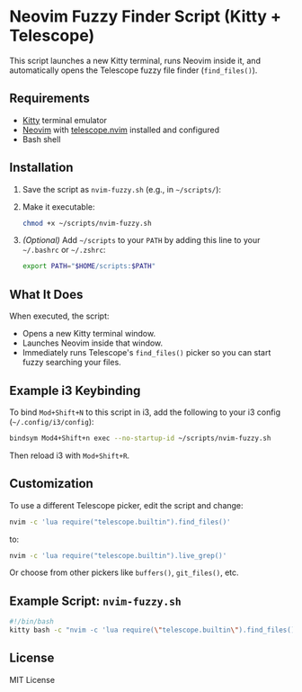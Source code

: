 # Neovim Fuzzy Finder Script (Kitty + Telescope)

This script launches a new Kitty terminal, runs Neovim inside it, and automatically opens the Telescope fuzzy file finder (`find_files()`).

## Requirements

- [Kitty](https://sw.kovidgoyal.net/kitty/) terminal emulator
- [Neovim](https://neovim.io/) with [telescope.nvim](https://github.com/nvim-telescope/telescope.nvim) installed and configured
- Bash shell

## Installation

1. Save the script as `nvim-fuzzy.sh` (e.g., in `~/scripts/`):
2. Make it executable:

   ```bash
   chmod +x ~/scripts/nvim-fuzzy.sh
   ```

3. *(Optional)* Add `~/scripts` to your `PATH` by adding this line to your `~/.bashrc` or `~/.zshrc`:

   ```bash
   export PATH="$HOME/scripts:$PATH"
   ```

## What It Does

When executed, the script:

- Opens a new Kitty terminal window.
- Launches Neovim inside that window.
- Immediately runs Telescope's `find_files()` picker so you can start fuzzy searching your files.

## Example i3 Keybinding

To bind `Mod+Shift+N` to this script in i3, add the following to your i3 config (`~/.config/i3/config`):

```bash
bindsym Mod4+Shift+n exec --no-startup-id ~/scripts/nvim-fuzzy.sh
```

Then reload i3 with `Mod+Shift+R`.

## Customization

To use a different Telescope picker, edit the script and change:

```bash
nvim -c 'lua require("telescope.builtin").find_files()'
```

to:

```bash
nvim -c 'lua require("telescope.builtin").live_grep()'
```

Or choose from other pickers like `buffers()`, `git_files()`, etc.

## Example Script: `nvim-fuzzy.sh`

```bash
#!/bin/bash
kitty bash -c "nvim -c 'lua require(\"telescope.builtin\").find_files()'"
```

## License

MIT License

